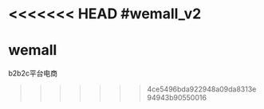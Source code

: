 <<<<<<< HEAD
#wemall_v2
=======
# wemall
b2b2c平台电商
>>>>>>> 4ce5496bda922948a09da8313e94943b90550016
